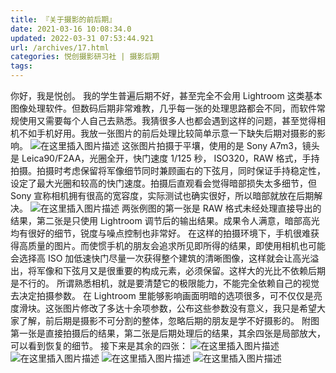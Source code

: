 ```yaml
---
title: 『关于摄影的前后期』
date: 2021-03-16 10:08:34.0
updated: 2022-03-31 07:53:44.921
url: /archives/17.html
categories: 悦创摄影研习社 | 摄影后期
tags: 
---
```




你好，我是悦创。 我的学生普遍后期不好，甚至完全不会用 Lightroom 这类基本图像处理软件。但数码后期非常难教，几乎每一张的处理思路都会不同，而软件常规使用又需要每个人自己去熟悉。我猜很多人也都会遇到这样的问题，甚至觉得相机不如手机好用。我放一张图片的前后处理比较简单示意一下缺失后期对摄影的影响。 ![在这里插入图片描述](https://img-blog.csdnimg.cn/20210316100217324.png) 这张图片拍摄于平壤，使用的是 Sony A7m3，镜头是 Leica90/F2AA，光圈全开，快门速度 1/125 秒， ISO320，RAW 格式，手持拍摄。拍摄时考虑保留将军像细节同时兼顾画右的下弦月，同时保证手持稳定性，设定了最大光圈和较高的快门速度。拍摄后直观看会觉得暗部损失太多细节，但 Sony 宣称相机拥有很高的宽容度，实际测试也确实很好，所以暗部就放在后期解决。 ![在这里插入图片描述](https://img-blog.csdnimg.cn/20210316100247412.png) 两张例图的第一张是 RAW 格式未经处理直接导出的结果，第二张是只使用 Lightroom 调节后的输出结果。成果令人满意，暗部高光均有很好的细节，锐度与噪点控制也非常好。 在这样的拍摄环境下，手机很难获得高质量的图片。而使惯手机的朋友会追求所见即所得的结果，即使用相机也可能会选择高 ISO 加低速快门尽量一次获得整个建筑的清晰图像，这样就会让高光溢出，将军像和下弦月又是很重要的构成元素，必须保留。这样大的光比不依赖后期是不行的。 所谓熟悉相机，就是要清楚它的极限能力，不能完全依赖自己的视觉去决定拍摄参数。 在 Lightroom 里能够影响画面明暗的选项很多，可不仅仅是亮度滑块。这张图片修改了多达十余项参数，公布这些参数没有意义，我只是希望大家了解，前后期是摄影不可分割的整体，忽略后期的朋友是学不好摄影的。 附图第一张是直接拍摄后的结果，第二张是后期处理后的结果，其余四张是局部放大，可以看到恢复的细节。 接下来是其余的四张： ![在这里插入图片描述](https://img-blog.csdnimg.cn/20210316100322265.png) ![在这里插入图片描述](https://img-blog.csdnimg.cn/20210316100409337.png) ![在这里插入图片描述](https://img-blog.csdnimg.cn/20210316100551753.png) ![在这里插入图片描述](https://img-blog.csdnimg.cn/20210316100622143.png)